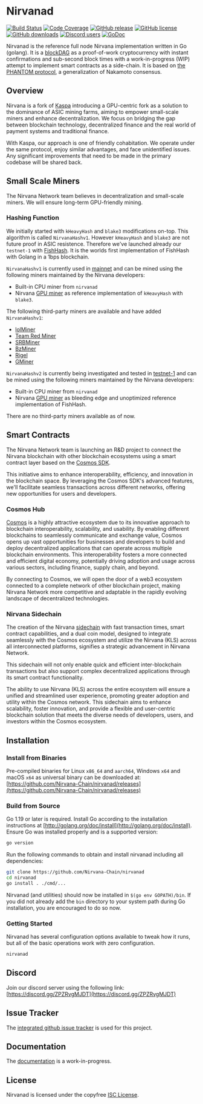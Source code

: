 # Nirvanad

[![Build Status](https://github.com/Nirvana-Chain/nirvanad/actions/workflows/tests.yaml/badge.svg)](https://github.com/Nirvana-Chain/nirvanad/actions/workflows/tests.yaml)
[![Code Coverage](https://codecov.io/gh/Nirvana-Chain/nirvanad/graph/badge.svg)](https://codecov.io/gh/Nirvana-Chain/nirvanad)
[![GitHub release](https://img.shields.io/github/v/release/Nirvana-Chain/nirvanad.svg)](https://github.com/Nirvana-Chain/nirvanad/releases)
[![GitHub license](https://img.shields.io/github/license/Nirvana-Chain/nirvanad.svg)](https://github.com/Nirvana-Chain/nirvanad/blob/master/LICENSE)
[![GitHub downloads](https://img.shields.io/github/downloads/Nirvana-Chain/nirvanad/total.svg)](https://github.com/Nirvana-Chain/nirvanad/releases)
[![Discord users](https://img.shields.io/discord/1169939685280337930.svg)](https://discord.gg/ZPZRvgMJDT)
[![GoDoc](https://img.shields.io/badge/godoc-reference-blue.svg)](http://godoc.org/github.com/Nirvana-Chain/nirvanad/)

Nirvanad is the reference full node Nirvana implementation written in
Go (golang). It is a [blockDAG](https://en.wikipedia.org/wiki/Directed_acyclic_graph)
as a proof-of-work cryptocurrency with instant confirmations and
sub-second block times with a work-in-progress (WIP) attempt to
implement smart contracts as a side-chain. It is based on
[the PHANTOM protocol](https://eprint.iacr.org/2018/104.pdf), a
generalization of Nakamoto consensus.

## Overview

Nirvana is a fork of [Kaspa](https://github.com/kaspanet/kaspad)
introducing a GPU-centric fork as a solution to the dominance of ASIC
mining farms, aiming to empower small-scale miners and enhance
decentralization. We focus on bridging the gap between blockchain
technology, decentralized finance and the real world of payment systems
and traditional finance.

With Kaspa, our approach is one of friendly cohabitation. We operate
under the same protocol, enjoy similar advantages, and face
unidentified issues. Any significant improvements that need to be made
in the primary codebase will be shared back.

## Small Scale Miners

The Nirvana Network team believes in decentralization and small-scale
miners. We will ensure long-term GPU-friendly mining.

### Hashing Function

We initially started with `kHeavyHash` and `blake3` modifications
on-top. This algorithm is called `NirvanaHashv1`. However `kHeavyHash`
and `blake3` are not future proof in ASIC resistence. Therefore we've
launched already our `testnet-1` with [FishHash](https://github.com/iron-fish/fish-hash/blob/main/FishHash.pdf).
It is the worlds first implementation of FishHash with Golang in a
1bps blockchain.

`NirvanaHashv1` is currently used in [mainnet](https://github.com/Nirvana-Chain/nirvanad/releases/tag/v1.1.0)
and can be mined using the following miners maintained by the Nirvana
developers:

* Built-in CPU miner from `nirvanad`
* Nirvana [GPU miner](https://github.com/Nirvana-Chain/nirvana-miner) as reference implementation of `kHeavyHash` with `blake3`.

The following third-party miners are available and have added
`NirvanaHashv1`:

* [lolMiner](https://github.com/Lolliedieb/lolMiner-releases)
* [Team Red Miner](https://github.com/todxx/teamredminer)
* [SRBMiner](https://github.com/doktor83/SRBMiner-Multi)
* [BzMiner](https://github.com/bzminer/bzminer)
* [Rigel](https://github.com/rigelminer/rigel)
* [GMiner](https://github.com/develsoftware/GMinerRelease)

`NirvanaHashv2` is currently being investigated and tested in [testnet-1](https://github.com/Nirvana-Chain/nirvanad/releases/tag/v2.0.0-testnet-1-fishhash)
and can be mined using the following miners maintained by the Nirvana
developers:

* Built-in CPU miner from `nirvanad`
* Nirvana [GPU miner](https://github.com/wam-rd/nirvana-miner/releases/tag/v2.0.0-alpha) as bleeding edge and unoptimized reference implementation of FishHash.

There are no third-party miners available as of now.

## Smart Contracts

The Nirvana Network team is launching an R&D project to connect the
Nirvana blockchain with other blockchain ecosystems using a smart
contract layer based on the [Cosmos SDK](https://v1.cosmos.network/sdk).

This initiative aims to enhance interoperability, efficiency, and
innovation in the blockchain space. By leveraging the Cosmos SDK's
advanced features, we'll facilitate seamless transactions across
different networks, offering new opportunities for users and
developers.

### Cosmos Hub

[Cosmos](https://cosmos.network/) is a highly attractive ecosystem due
to its innovative approach to blockchain interoperability, scalability,
and usability. By enabling different blockchains to seamlessly
communicate and exchange value, Cosmos opens up vast opportunities for
businesses and developers to build and deploy decentralized
applications that can operate across multiple blockchain environments.
This interoperability fosters a more connected and efficient digital
economy, potentially driving adoption and usage across various sectors,
including finance, supply chain, and beyond.

By connecting to Cosmos, we will open the door of a web3 ecosystem
connected to a complete network of other blockchain project, making
Nirvana Network more competitive and adaptable in the rapidly evolving
landscape of decentralized technologies.

### Nirvana Sidechain

The creation of the Nirvana [sidechain](https://github.com/john-light/sidechains)
with fast transaction times, smart contract capabilities, and a dual
coin model, designed to integrate seamlessly with the Cosmos ecosystem
and utilize the Nirvana (KLS) across all interconnected platforms,
signifies a strategic advancement in Nirvana Network.

This sidechain will not only enable quick and efficient
inter-blockchain transactions but also support complex decentralized
applications through its smart contract functionality.

The ability to use Nirvana (KLS) across the entire ecosystem will
ensure a unified and streamlined user experience, promoting greater
adoption and utility within the Cosmos network. This sidechain aims
to enhance scalability, foster innovation, and provide a flexible and
user-centric blockchain solution that meets the diverse needs of
developers, users, and investors within the Cosmos ecosystem.

## Installation

### Install from Binaries

Pre-compiled binaries for Linux `x86_64` and `aarch64`, Windows `x64`
and macOS `x64` as universal binary can be downloaded at: [https://github.com/Nirvana-Chain/nirvanad/releases](https://github.com/Nirvana-Chain/nirvanad/releases)

### Build from Source

Go 1.19 or later is required. Install Go according to the installation
instructions at [http://golang.org/doc/install](http://golang.org/doc/install).
Ensure Go was installed properly and is a supported version:

```bash
go version
```

Run the following commands to obtain and install nirvanad including
all dependencies:

```bash
git clone https://github.com/Nirvana-Chain/nirvanad
cd nirvanad
go install . ./cmd/...
```

Nirvanad (and utilities) should now be installed in
`$(go env GOPATH)/bin`. If you did not already add the `bin` directory
to your system path during Go installation, you are encouraged to do
so now.

### Getting Started

Nirvanad has several configuration options available to tweak how it
runs, but all of the basic operations work with zero configuration.

```bash
nirvanad
```

## Discord

Join our discord server using the following link: [https://discord.gg/ZPZRvgMJDT](https://discord.gg/ZPZRvgMJDT)

## Issue Tracker

The [integrated github issue tracker](https://github.com/Nirvana-Chain/nirvanad/issues)
is used for this project.

## Documentation

The [documentation](https://github.com/Nirvana-Chain/docs) is a
work-in-progress.

## License

Nirvanad is licensed under the copyfree [ISC License](https://choosealicense.com/licenses/isc/).
